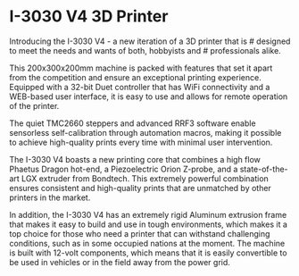 
# I-3030 V4 3D Printer
 Introducing the I-3030 V4 - a new iteration of a 3D printer that is # designed to meet the needs and wants of both, hobbyists and # professionals alike.

 This 200x300x200mm machine is packed with features that set it apart from the competition and ensure an exceptional printing experience.
 Equipped with a 32-bit Duet controller that has WiFi connectivity and a WEB-based user interface, it is easy to use and allows for remote operation of the printer.

 The quiet TMC2660 steppers and advanced RRF3 software enable sensorless self-calibration through automation macros, making it possible to achieve high-quality prints every time with minimal user intervention.

 The I-3030 V4 boasts a new printing core that combines a high flow Phaetus Dragon hot-end, a Piezoelectric Orion Z-probe, and a state-of-the-art LGX extruder from Bondtech. This extremely powerful combination ensures consistent and high-quality prints that are unmatched by other printers in the market.

 In addition, the I-3030 V4 has an extremely rigid Aluminum extrusion frame that makes it easy to build and use in tough environments, which makes it a top choice for those who need a printer that can withstand challenging conditions, such as in some occupied nations at the moment. 
 The machine is built with 12-volt components, which means that it is easily convertible to be used in vehicles or in the field away from the power grid.
